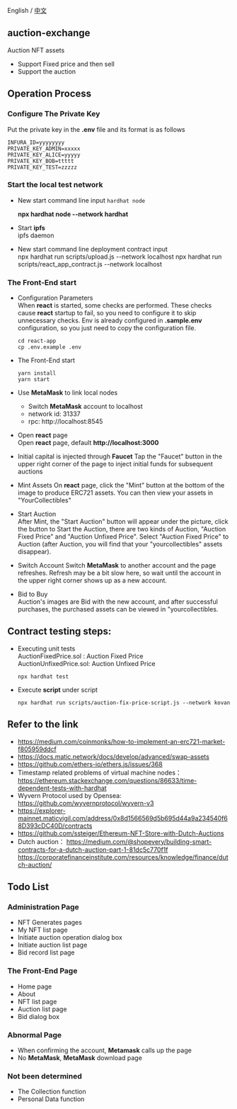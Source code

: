 English / [中文](https://github.com/Dapp-Learning-DAO/Dapp-Learning/blob/main/basic/16-nft-auction-exchange/README-CN.md)
## auction-exchange

Auction NFT assets

- Support Fixed price and then sell
- Support the auction

## Operation Process

### Configure The Private Key
Put the private key in the **.env** file and its format is as follows

```
INFURA_ID=yyyyyyyy
PRIVATE_KEY_ADMIN=xxxxx
PRIVATE_KEY_ALICE=yyyyy
PRIVATE_KEY_BOB=ttttt
PRIVATE_KEY_TEST=zzzzz
```

### Start the local test network

- New start command line input `hardhat node`

  **npx hardhat node --network hardhat**

- Start **ipfs**  
  ipfs daemon

- New start command line deployment contract input  
  npx hardhat run scripts/upload.js --network localhost
  npx hardhat run scripts/react_app_contract.js --network localhost

### The Front-End start

- Configuration Parameters  
  When **react** is started, some checks are performed. These checks cause **react** startup to fail, so you need to configure it to skip unnecessary checks.
Env is already configured in **.sample.env** configuration, so you just need to copy the configuration file.

  ```
  cd react-app
  cp .env.example .env
  ```

- The Front-End start

  ```
  yarn install
  yarn start
  ```

- Use **MetaMask** to link local nodes

  - Switch **MetaMask** account to localhost
  - network id: 31337
  - rpc: http://localhost:8545

- Open **react** page  
  Open **react** page, default **http://localhost:3000**

- Initial capital is injected through **Faucet**
  Tap the "Faucet" button in the upper right corner of the page to inject initial funds for subsequent auctions

- Mint Assets 
  On **react** page, click the "Mint" button at the bottom of the image to produce ERC721 assets. You can then view your assets in "YourCollectibles"

- Start Auction  
  After Mint, the "Start Auction" button will appear under the picture, click the button to Start the Auction, there are two kinds of Auction, "Auction Fixed Price" and "Auction Unfixed Price". Select "Auction Fixed Price" to Auction (after Auction, you will find that your "yourcollectibles" assets disappear).

- Switch Account 
  Switch **MetaMask** to another account and the page refreshes. Refresh may be a bit slow here, so wait until the account in the upper right corner shows up as a new account.

- Bid to Buy  
  Auction's images are Bid with the new account, and after successful purchases, the purchased assets can be viewed in "yourcollectibles.

## Contract testing steps:

- Executing unit tests  
  AuctionFixedPrice.sol : Auction Fixed Price  
  AuctionUnfixedPrice.sol: Auction Unfixed Price

  ```
  npx hardhat test
  ```

- Execute **script** under script

  ```
  npx hardhat run scripts/auction-fix-price-script.js --network kovan
  ```

## Refer to the link

- https://medium.com/coinmonks/how-to-implement-an-erc721-market-f805959ddcf
- https://docs.matic.network/docs/develop/advanced/swap-assets
- https://github.com/ethers-io/ethers.js/issues/368
- Timestamp related problems of virtual machine nodes：https://ethereum.stackexchange.com/questions/86633/time-dependent-tests-with-hardhat
- Wyvern Protocol used by Opensea: https://github.com/wyvernprotocol/wyvern-v3
- https://explorer-mainnet.maticvigil.com/address/0x8d1566569d5b695d44a9a234540f68D393cDC40D/contracts
- https://github.com/ssteiger/Ethereum-NFT-Store-with-Dutch-Auctions
- Dutch auction：
  https://medium.com/@shopevery/building-smart-contracts-for-a-dutch-auction-part-1-81dc5c770f1f
  https://corporatefinanceinstitute.com/resources/knowledge/finance/dutch-auction/

## Todo List

### Administration Page

- NFT Generates pages
- My NFT list page
- Initiate auction operation dialog box
- Initiate auction list page
- Bid record list page

### The Front-End Page

- Home page
- About
- NFT list page
- Auction list page
- Bid dialog box

### Abnormal Page

- When confirming the account, **Metamask** calls up the page
- No **MetaMask**, **MetaMask** download page

### Not been determined

- The Collection function
- Personal Data function
